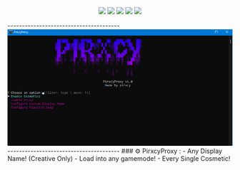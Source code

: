 <p align="center">
  <img src="https://img.shields.io/github/contributors/PirxcyFinal/PirxcyProxy.svg?style=for-the-badge"/>
  <img src="https://img.shields.io/github/forks/PirxcyFinal/PirxcyProxy.svg?style=for-the-badge"/>
  <img src="https://img.shields.io/github/stars/PirxcyFinal/PirxcyProxy.svg?style=for-the-badge"/>
  <img src="https://img.shields.io/github/issues/PirxcyFinal/PirxcyProxy.svg?style=for-the-badge"/>
  <img src="https://img.shields.io/github/license/PirxcyFinal/PirxcyProxy.svg?style=for-the-badge"/>
</p>
---------------------------------------
<div align="center">
  <a href="https://github.com/PirxcyFinal/PirxcyProxy">
    <img src="https://raw.githubusercontent.com/PirxcyFinal/PirxcyProxy/main/preview.png">
  </a>
</div>
---------------------------------------
### ⚙️ PirxcyProxy :
- Any Display Name! (Creative Only)
- Load into any gamemode!
- Every Single Cosmetic!
